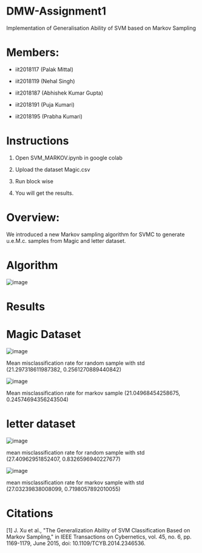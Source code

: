 # DMW-Assignment1
Implementation of Generalisation Ability of SVM based on Markov Sampling
# Members:

* iit2018117 (Palak Mittal)

* iit2018119 (Nehal Singh)

* iit2018187 (Abhishek Kumar Gupta)

* iit2018191 (Puja Kumari)

* iit2018195 (Prabha Kumari)

# Instructions

1. Open SVM_MARKOV.ipynb in google colab 

2. Upload the dataset Magic.csv

3. Run block wise

4. You will get the results.

# Overview:
We introduced a new Markov sampling algorithm for SVMC to generate u.e.M.c. samples from Magic and letter dataset.

# Algorithm
![image](https://user-images.githubusercontent.com/47221030/111910242-92ea2000-8a86-11eb-9f9c-782bf72ed634.png)

# Results

# Magic Dataset

![image](https://user-images.githubusercontent.com/47221030/111444228-2a224100-8730-11eb-8dc3-2cd53b0165ea.png)

Mean misclassification rate for random sample with std (21.297318611987382, 0.2561270889440842)

![image](https://user-images.githubusercontent.com/47221030/111444299-3a3a2080-8730-11eb-8141-fe30ac975930.png)

Mean misclassification rate for markov sample (21.04968454258675, 0.24574694356243504)

# letter dataset

![image](https://user-images.githubusercontent.com/47221030/111919046-f5a2e200-8aad-11eb-9798-f6f0071cf3cd.png)

mean misclassification rate for random sample with std (27.40962951852407, 0.8326596940227677)

![image](https://user-images.githubusercontent.com/47221030/111919117-40245e80-8aae-11eb-98e2-cfc7e4eae401.png)

mean misclassification rate for markov sample with std (27.03239838008099, 0.7198057892010055)

# Citations
[1] J. Xu et al., "The Generalization Ability of SVM Classification Based on Markov Sampling," in IEEE Transactions on Cybernetics, vol. 45, no. 6, pp. 1169-1179, June 2015, doi: 10.1109/TCYB.2014.2346536.
